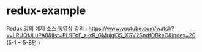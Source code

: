 # redux-example
Redux 강의 예제 소스
동영상 강의 : https://www.youtube.com/watch?v=LRUQfJLuPA8&list=PL9FpF_z-xR_GMujql3S_XGV2SpdfDBkeC&index=20
 (5-1 ~ 5-8편 )

